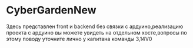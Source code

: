 # CyberGardenNew
Здесь представлен front и backend без связки с ардуино,реализацию проекта с ардуино вы можете увидеть на отдельном хосте,вопросы по этому поводу уточните лично у капитана команды 3,14V0
